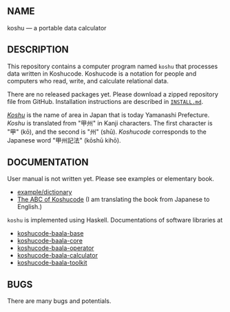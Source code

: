 NAME
----------------------

koshu — a portable data calculator



DESCRIPTION
----------------------

This repository contains a computer program named `koshu`
that processes data written in Koshucode.
Koshucode is a notation for people and computers
who read, write, and calculate relational data.

There are no released packages yet.
Please download a zipped repository file from GitHub.
Installation instructions are described
in [`INSTALL.md`](INSTALL.md).

*[Koshu](http://en.wikipedia.org/wiki/Kai_Province)*
is the name of area in Japan that is today
Yamanashi Prefecture.
*Koshu* is translated from "甲州" in Kanji characters.
The first character is "甲" (kō),
and the second is "州" (shū).
*Koshucode* corresponds to the Japanese word
"甲州記法" (kōshū kihō).



DOCUMENTATION
----------------------

User manual is not written yet.
Please see examples or elementary book.

* [example/dictionary][example/dictionary]
* [The ABC of Koshucode][abc-of-koshucode]
  (I am translating the book from Japanese to English.)

`koshu` is implemented using Haskell.
Documentations of software libraries at

* [koshucode-baala-base][koshucode-baala-base]
* [koshucode-baala-core][koshucode-baala-core]
* [koshucode-baala-operator][koshucode-baala-operator]
* [koshucode-baala-calculator][koshucode-baala-calculator]
* [koshucode-baala-toolkit][koshucode-baala-toolkit]



BUGS
----------------------

There are many bugs and potentials.


[example/dictionary]:         https://github.com/seinokatsuhiro/koshucode-example/tree/master/dictionary
[abc-of-koshucode]:           https://github.com/seinokatsuhiro/abc-of-koshucode/tree/master/draft/english

[koshucode-baala-base]:       http://seinokatsuhiro.github.io/koshucode/doc/html/koshucode-baala-base/
[koshucode-baala-core]:       http://seinokatsuhiro.github.io/koshucode/doc/html/koshucode-baala-core/
[koshucode-baala-operator]:   http://seinokatsuhiro.github.io/koshucode/doc/html/koshucode-baala-operator/
[koshucode-baala-calculator]: http://seinokatsuhiro.github.io/koshucode/doc/html/koshucode-baala-calculator/
[koshucode-baala-toolkit]:    http://seinokatsuhiro.github.io/koshucode/doc/html/koshucode-baala-toolkit/

